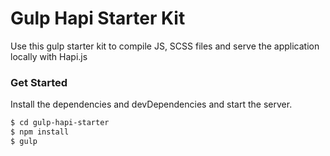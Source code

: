 # Gulp Hapi Starter Kit
Use this gulp starter kit to compile JS, SCSS files and serve the application locally with Hapi.js

### Get Started

Install the dependencies and devDependencies and start the server.

```sh
$ cd gulp-hapi-starter
$ npm install
$ gulp
```